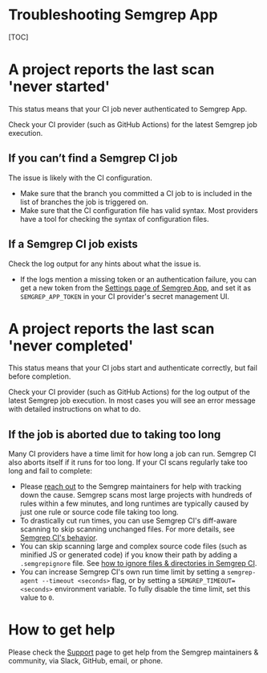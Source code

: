 # Troubleshooting Semgrep App

[TOC]

# A project reports the last scan 'never started'

This status means that your CI job never authenticated to Semgrep App.

Check your CI provider (such as GitHub Actions) for the latest Semgrep job execution.

## If you can’t find a Semgrep CI job

The issue is likely with the CI configuration.

- Make sure that the branch you committed a CI job to
  is included in the list of branches the job is triggered on.
- Make sure that the CI configuration file has valid syntax.
  Most providers have a tool for checking the syntax of configuration files.

## If a Semgrep CI job exists

Check the log output for any hints about what the issue is.

- If the logs mention a missing token or an authentication failure,
  you can get a new token from the
  [Settings page of Semgrep App](https://semgrep.dev/manage/settings),
  and set it as `SEMGREP_APP_TOKEN` in your CI provider's secret management UI.

# A project reports the last scan 'never completed'

This status means that your CI jobs start and authenticate correctly, but fail before completion.

Check your CI provider (such as GitHub Actions) for the log output of the latest Semgrep job execution.
In most cases you will see an error message with detailed instructions on what to do.

## If the job is aborted due to taking too long

Many CI providers have a time limit for how long a job can run.
Semgrep CI also aborts itself if it runs for too long.
If your CI scans regularly take too long and fail to complete:

<!-- TODO: explain self-serve benchmarking -->

- Please [reach out](../support.md) to the Semgrep maintainers for help with tracking down the cause.
  Semgrep scans most large projects with hundreds of rules within a few minutes,
  and long runtimes are typically caused by just one rule or source code file taking too long.
- To drastically cut run times,
  you can use Semgrep CI's diff-aware scanning to skip scanning unchanged files.
  For more details, see [Semgrep CI's behavior](../semgrep-ci.md#behavior).
- You can skip scanning large and complex source code files (such as minified JS or generated code)
  if you know their path by adding a `.semgrepignore` file.
  See [how to ignore files & directories in Semgrep CI](../semgrep-ci.md#ignoring-files-directories).
- You can increase Semgrep CI's own run time limit
  by setting a `semgrep-agent --timeout <seconds>` flag,
  or by setting a `SEMGREP_TIMEOUT=<seconds>` environment variable.
  To fully disable the time limit, set this value to `0`.

# How to get help

Please check the [Support](../support.md) page to get help from the Semgrep maintainers & community,
via Slack, GitHub, email, or phone.

